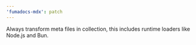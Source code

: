 ```yaml
---
'fumadocs-mdx': patch
---
```


Always transform meta files in collection, this includes runtime loaders like Node.js and Bun.
